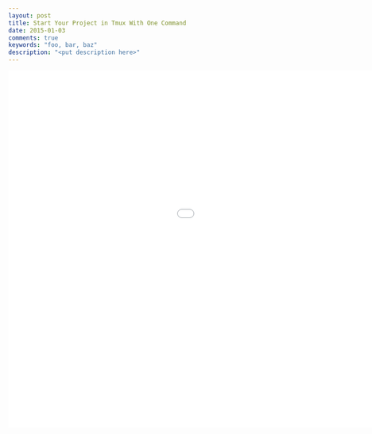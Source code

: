 ```yaml
---
layout: post
title: Start Your Project in Tmux With One Command
date: 2015-01-03
comments: true
keywords: "foo, bar, baz"
description: "<put description here>"
---
```


<iframe src="//fast.wistia.net/embed/iframe/w2gd7bv3n2?videoFoam=true" allowtransparency="true" frameborder="0" scrolling="no" class="wistia_embed" name="wistia_embed" allowfullscreen mozallowfullscreen webkitallowfullscreen oallowfullscreen msallowfullscreen width="1280" height="720"></iframe><script src="//fast.wistia.net/assets/external/iframe-api-v1.js"></script>
